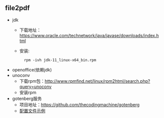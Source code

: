 ## file2pdf
- jdk
	- 下载地址：https://www.oracle.com/technetwork/java/javase/downloads/index.html
	- 安装:
	
    		rpm -ivh jdk-11_linux-x64_bin.rpm
- openoffice(依赖jdk)
- unoconv
	- 下载rpm包：http://www.rpmfind.net/linux/rpm2html/search.php?query=unoconv
	- 安装rpm
- gotenberg服务
	- 项目地址：https://github.com/thecodingmachine/gotenberg
	- [配置文件示例](gotenberg.yml)